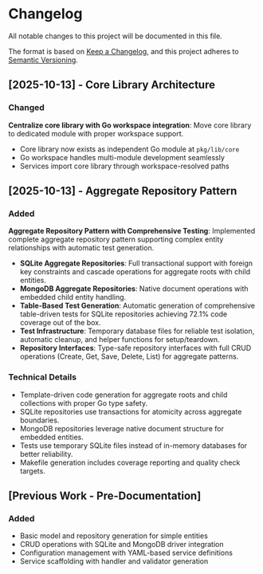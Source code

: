 # Changelog

All notable changes to this project will be documented in this file.

The format is based on [Keep a Changelog](https://keepachangelog.com/en/1.0.0/), and this project adheres to [Semantic Versioning](https://semver.org/spec/v2.0.0.html).

## [2025-10-13] - Core Library Architecture

### Changed
**Centralize core library with Go workspace integration**: Move core library to dedicated module with proper workspace support.
- Core library now exists as independent Go module at `pkg/lib/core`
- Go workspace handles multi-module development seamlessly
- Services import core library through workspace-resolved paths

## [2025-10-13] - Aggregate Repository Pattern

### Added
**Aggregate Repository Pattern with Comprehensive Testing**: Implemented complete aggregate repository pattern supporting complex entity relationships with automatic test generation.
- **SQLite Aggregate Repositories**: Full transactional support with foreign key constraints and cascade operations for aggregate roots with child entities.
- **MongoDB Aggregate Repositories**: Native document operations with embedded child entity handling.
- **Table-Based Test Generation**: Automatic generation of comprehensive table-driven tests for SQLite repositories achieving 72.1% code coverage out of the box.
- **Test Infrastructure**: Temporary database files for reliable test isolation, automatic cleanup, and helper functions for setup/teardown.
- **Repository Interfaces**: Type-safe repository interfaces with full CRUD operations (Create, Get, Save, Delete, List) for aggregate patterns.

### Technical Details
- Template-driven code generation for aggregate roots and child collections with proper Go type safety.
- SQLite repositories use transactions for atomicity across aggregate boundaries.
- MongoDB repositories leverage native document structure for embedded entities.
- Tests use temporary SQLite files instead of in-memory databases for better reliability.
- Makefile generation includes coverage reporting and quality check targets.

## [Previous Work - Pre-Documentation]

### Added
- Basic model and repository generation for simple entities
- CRUD operations with SQLite and MongoDB driver integration  
- Configuration management with YAML-based service definitions
- Service scaffolding with handler and validator generation
